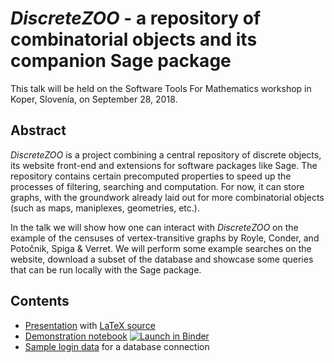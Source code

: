 # *DiscreteZOO* - a repository of combinatorial objects and its companion Sage package

This talk will be held on the Software Tools For Mathematics workshop
in Koper, Slovenia, on September 28, 2018.

## Abstract

*DiscreteZOO* is a project combining a central repository of discrete objects,
its website front-end and extensions for software packages like Sage.
The repository contains certain precomputed properties
to speed up the processes of filtering, searching and computation.
For now, it can store graphs,
with the groundwork already laid out for more combinatorial objects
(such as maps, maniplexes, geometries, etc.).

In the talk we will show how one can interact with *DiscreteZOO*
on the example of the censuses of vertex-transitive graphs
by Royle, Conder, and Potočnik, Spiga & Verret.
We will perform some example searches on the website,
download a subset of the database
and showcase some queries that can be run locally with the Sage package.

## Contents

* [Presentation](koper-zoo.pdf) with [LaTeX source](koper-zoo.tex)
* [Demonstration notebook](DiscreteZOO-demo.ipynb)
[![Launch in Binder](https://mybinder.org/badge.svg)](https://mybinder.org/v2/gh/DiscreteZOO/DiscreteZOO-presentations/master?filepath=2018-09-28-Koper/DiscreteZOO-demo.ipynb)
* [Sample login data](auth.py.template) for a database connection
